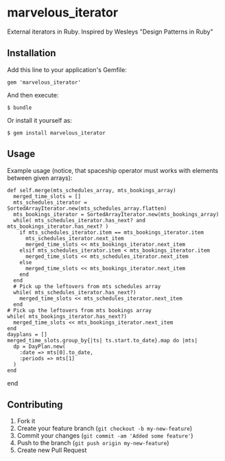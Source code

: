 marvelous_iterator
==================

External iterators in Ruby. Inspired by Wesleys "Design Patterns in Ruby" 

## Installation

Add this line to your application's Gemfile:

    gem 'marvelous_iterator'

And then execute:

    $ bundle

Or install it yourself as:

    $ gem install marvelous_iterator

## Usage

Example usage (notice, that spaceship operator must works with elements between given arrays):

    def self.merge(mts_schedules_array, mts_bookings_array)
      merged_time_slots = []
      mts_schedules_iterator = SortedArrayIterator.new(mts_schedules_array.flatten)
      mts_bookings_iterator = SortedArrayIterator.new(mts_bookings_array)
      while( mts_schedules_iterator.has_next? and mts_bookings_iterator.has_next? )
        if mts_schedules_iterator.item == mts_bookings_iterator.item
          mts_schedules_iterator.next_item
          merged_time_slots << mts_bookings_iterator.next_item
        elsif mts_schedules_iterator.item < mts_bookings_iterator.item
          merged_time_slots << mts_schedules_iterator.next_item
        else
          merged_time_slots << mts_bookings_iterator.next_item
        end
      end
      # Pick up the leftovers from mts schedules array
      while( mts_schedules_iterator.has_next?)
        merged_time_slots << mts_schedules_iterator.next_item
      end
    # Pick up the leftovers from mts bookings array
    while( mts_bookings_iterator.has_next?)
      merged_time_slots << mts_bookings_iterator.next_item
    end
    dayplans = []
    merged_time_slots.group_by{|ts| ts.start.to_date}.map do |mts|
      dp = DayPlan.new(
        :date => mts[0].to_date,
        :periods => mts[1]
      )
    end
  end

## Contributing

1. Fork it
2. Create your feature branch (`git checkout -b my-new-feature`)
3. Commit your changes (`git commit -am 'Added some feature'`)
4. Push to the branch (`git push origin my-new-feature`)
5. Create new Pull Request
